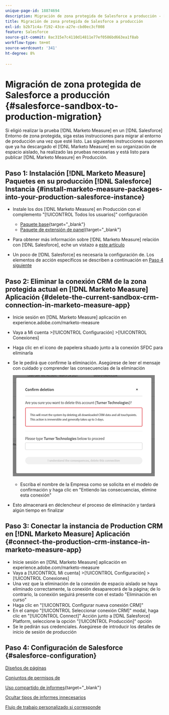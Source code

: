 ```yaml
---
unique-page-id: 18874694
description: Migración de zona protegida de Salesforce a producción - [!DNL Marketo Measure] - Documentación del producto
title: Migración de zona protegida de Salesforce a producción
exl-id: b2b71c4a-f192-43ce-a27e-cbd0ec3cf008
feature: Salesforce
source-git-commit: 8ac315e7c4110d14811e77ef0586bd663ea1f8ab
workflow-type: tm+mt
source-wordcount: '341'
ht-degree: 8%

---
```


# Migración de zona protegida de Salesforce a producción {#salesforce-sandbox-to-production-migration}

Si eligió realizar la prueba [!DNL Marketo Measure] en un [!DNL Salesforce] Entorno de zona protegida, siga estas instrucciones para migrar al entorno de producción una vez que esté listo. Las siguientes instrucciones suponen que ya ha descargado el [!DNL Marketo Measure] en su organización de espacio aislado, ha realizado las pruebas necesarias y está listo para publicar [!DNL Marketo Measure] en Producción.

## Paso 1: Instalación [!DNL Marketo Measure] Paquetes en su producción [!DNL Salesforce] Instancia {#install-marketo-measure-packages-into-your-production-salesforce-instance}

* Instale los dos [!DNL Marketo Measure] en Producción con el complemento &quot;[!UICONTROL Todos los usuarios]&quot; configuración

   * [Paquete base](https://appexchange.salesforce.com/appxListingDetail?listingId=a0N3000000B3KLuEAN){target="_blank"}
   * [Paquete de extensión de panel](https://login.salesforce.com/packaging/installPackage.apexp?p0=04t610000001jI6){target="_blank"}

* Para obtener más información sobre [!DNL Marketo Measure] relación con [!DNL Salesforce], eche un vistazo a [este artículo](/help/configuration-and-setup/marketo-measure-and-salesforce/how-marketo-measure-and-salesforce-interact.md)
* Un poco de [!DNL Salesforce] es necesaria la configuración de. Los elementos de acción específicos se describen a continuación en [Paso 4 siguiente](#salesforce-configuration)

## Paso 2: Eliminar la conexión CRM de la zona protegida actual en [!DNL Marketo Measure] Aplicación {#delete-the-current-sandbox-crm-connection-in-marketo-measure-app}

* Inicie sesión en [!DNL Marketo Measure] aplicación en experience.adobe.com/marketo-measure
* Vaya a Mi cuenta >[!UICONTROL Configuración] >[!UICONTROL Conexiones]
* Haga clic en el icono de papelera situado junto a la conexión SFDC para eliminarla
* Se le pedirá que confirme la eliminación. Asegúrese de leer el mensaje con cuidado y comprender las consecuencias de la eliminación

  ![](assets/salesforce-sandbox-to-production-migration-1.png)

   * Escriba el nombre de la Empresa como se solicita en el modelo de confirmación y haga clic en &quot;Entiendo las consecuencias, elimine esta conexión&quot;
* Esto almacenará en déclencheur el proceso de eliminación y tardará algún tiempo en finalizar

## Paso 3: Conectar la instancia de Production CRM en [!DNL Marketo Measure] Aplicación {#connect-the-production-crm-instance-in-marketo-measure-app}

* Inicie sesión en [!DNL Marketo Measure] aplicación en experience.adobe.com/marketo-measure
* Vaya a [!UICONTROL Mi cuenta] >[!UICONTROL Configuración] > [!UICONTROL Conexiones]
* Una vez que la eliminación de la conexión de espacio aislado se haya eliminado correctamente, la conexión desaparecerá de la página; de lo contrario, la conexión seguirá presente con el estado &quot;Eliminación en curso&quot;
* Haga clic en &quot;[!UICONTROL Configurar nueva conexión CRM]&quot;
* En el campo &quot;[!UICONTROL Seleccionar conexión CRM]&quot; modal, haga clic en &quot;[!UICONTROL Connect]&quot; Acción junto a [!DNL Salesforce] Platform, seleccione la opción &quot;[!UICONTROL Producción]&quot; opción
* Se le pedirán sus credenciales. Asegúrese de introducir los detalles de inicio de sesión de producción

## Paso 4: Configuración de Salesforce {#salesforce-configuration}

[Diseños de páginas](/help/configuration-and-setup/marketo-measure-and-salesforce/page-layout-instructions.md)

[Conjuntos de permisos de ](/help/configuration-and-setup/marketo-measure-and-salesforce/marketo-measure-permission-sets.md)

[Uso compartido de informes](https://help.salesforce.com/articleView?id=analytics_share_folder.htm&amp;type=0){target="_blank"}

[Ocultar tipos de informes innecesarios](/help/configuration-and-setup/marketo-measure-and-salesforce/hiding-unnecessary-report-types.md)

[Flujo de trabajo personalizado si corresponde](/help/advanced-marketo-measure-features/custom-revenue-amount/using-a-custom-revenue-amount-field.md)
